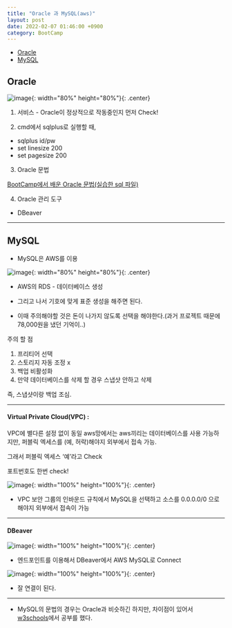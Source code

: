 ```yaml
---
title: "Oracle 과 MySQL(aws)"
layout: post
date: 2022-02-07 01:46:00 +0900
category: BootCamp
---
```


- [Oracle](#oracle)
- [MySQL](#mysql)

## Oracle

![image](https://user-images.githubusercontent.com/26592315/152714763-924b0292-45f0-439e-96fe-843896cc7d62.png){: width="80%" height="80%"}{: .center}

1. 서비스 - Oracle이 정상적으로 작동중인지 먼저 Check!

2. cmd에서 sqlplus로 실행할 때,

- sqlplus id/pw
- set linesize 200
- set pagesize 200

3. Oracle 문법

[BootCamp에서 배운 Oracle 문법(실습한 sql 파일)](https://github.com/SonHyeono/OracleGrammar/tree/main/OracleGrammarCode)

4. Oracle 관리 도구

- DBeaver

---

## MySQL

- MySQL은 AWS를 이용

![image](https://user-images.githubusercontent.com/26592315/152831113-804181f8-ae21-4d07-bed6-fec481e95c25.png){: width="80%" height="80%"}{: .center}

- AWS의 RDS - 데이터베이스 생성

- 그리고 나서 기호에 맞게 표준 생성을 해주면 된다.

- 이때 주의해야할 것은 돈이 나가지 않도록 선택을 해야한다.(과거 프로젝트 때문에 78,000원을 냈던 기억이..)

주의 할 점

1. 프리티어 선택
2. 스토리지 자동 조정 x
3. 백업 비활성화
4. 만약 데이터베이스를 삭제 할 경우 스냅샷 안하고 삭제

즉, 스냅샷이랑 백업 조심.

---

#### Virtual Private Cloud(VPC) :

VPC에 별다른 설정 없이 동일 aws망에서는 aws끼리는 데이터베이스를 사용 가능하지만,
퍼블릭 엑세스를 (예, 허락)해야지 외부에서 접속 가능.

그래서 퍼블릭 엑세스 ‘예’라고 Check

포트번호도 한번 check!

![image](https://user-images.githubusercontent.com/26592315/152832754-65afe40d-8537-40e3-a8e6-9bd552d285d4.png){: width="100%" height="100%"}{: .center}

- VPC 보안 그룹의 인바운드 규칙에서 MySQL을 선택하고 소스를 0.0.0.0/0 으로 해야지 외부에서 접속이 가능

---

#### DBeaver

![image](https://user-images.githubusercontent.com/26592315/152833220-fdaa46b4-92b3-4527-a740-8b192bb19aa4.png){: width="100%" height="100%"}{: .center}

- 엔드포인트를 이용해서 DBeaver에서 AWS MySQL로 Connect

![image](https://user-images.githubusercontent.com/26592315/152833232-3531c3bf-50c5-4da7-a985-43c675ace15c.png){: width="100%" height="100%"}{: .center}

- 잘 연결이 된다.

---

- MySQL의 문법의 경우는 Oracle과 비슷하긴 하지만, 차이점이 있어서 [w3schools](https://www.w3schools.com/mysql/default.asp)에서 공부를 했다.

